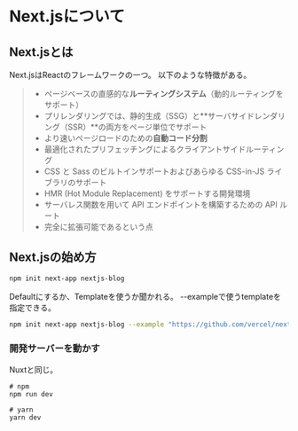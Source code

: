 # Next.jsについて
## Next.jsとは
Next.jsはReactのフレームワークの一つ。
以下のような特徴がある。

> * ページベースの直感的な**ルーティングシステム**（動的ルーティングをサポート）
> * プリレンダリングでは、静的生成（SSG）と**サーバサイドレンダリング（SSR）**の両方をページ単位でサポート
> * より速いページロードのための**自動コード分割**
> * 最適化されたプリフェッチングによるクライアントサイドルーティング
> * CSS と Sass のビルトインサポートおよびあらゆる CSS-in-JS ライブラリのサポート
> * HMR (Hot Module Replacement) をサポートする開発環境
> * サーバレス関数を用いて API エンドポイントを構築するための API ルート
> * 完全に拡張可能であるという点

## Next.jsの始め方
```bash
npm init next-app nextjs-blog
```

Defaultにするか、Templateを使うか聞かれる。
--exampleで使うtemplateを指定できる。

```bash
npm init next-app nextjs-blog --example "https://github.com/vercel/next-learn-starter/tree/master/learn-starter"
```

### 開発サーバーを動かす
Nuxtと同じ。
```
# npm
npm run dev

# yarn
yarn dev
```